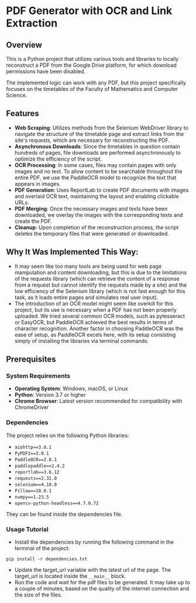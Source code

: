 # PDF Generator with OCR and Link Extraction

## Overview

This is a Python project that utilizes various tools and libraries to locally reconstruct a PDF from the Google Drive platform, for which download permissions have been disabled.

The implemented logic can work with any PDF, but this project specifically focuses on the timetables of the Faculty of Mathematics and Computer Science.

## Features

- **Web Scraping**: Utilizes methods from the Selenium WebDriver library to navigate the structure of the timetable page and extract links from the site's requests, which are necessary for reconstructing the PDF.
- **Asynchronous Downloads**: Since the timetables in question contain hundreds of pages, file downloads are performed asynchronously to optimize the efficiency of the script.
- **OCR Processing**: In some cases, files may contain pages with only images and no text. To allow content to be searchable throughout the entire PDF, we use the PaddleOCR model to recognize the text that appears in images.
- **PDF Generation**: Uses ReportLab to create PDF documents with images and overlaid OCR text, maintaining the layout and enabling clickable URLs.
- **PDF Merging**: Once the necessary images and texts have been downloaded, we overlay the images with the corresponding texts and create the PDF.
- **Cleanup**: Upon completion of the reconstruction process, the script deletes the temporary files that were generated or downloaded.

## Why It Was Implemented This Way:

- It may seem like too many tools are being used for web page manipulation and content downloading, but this is due to the limitations of the requests library (which can retrieve the content of a response from a request but cannot identify the requests made by a site) and the low efficiency of the Selenium library (which is not fast enough for this task, as it loads entire pages and simulates real user input).
- The introduction of an OCR model might seem like overkill for this project, but its use is necessary when a PDF has not been properly uploaded. We tried several common OCR models, such as pytesseract or EasyOCR, but PaddleOCR achieved the best results in terms of character recognition. Another factor in choosing PaddleOCR was the ease of setup, as PaddleOCR excels here, with its setup consisting simply of installing the libraries via terminal commands.

## Prerequisites

### System Requirements

- **Operating System**: Windows, macOS, or Linux
- **Python**: Version 3.7 or higher
- **Chrome Browser**: Latest version recommended for compatibility with ChromeDriver

### Dependencies

The project relies on the following Python libraries:

- `aiohttp==3.8.1`
- `PyPDF2==3.0.1`
- `PaddleOCR==2.8.1`
- `paddlepaddle==2.4.2`
- `reportlab==3.6.12`
- `requests==2.31.0`
- `selenium==4.10.0`
- `Pillow==10.0.1`
- `numpy==1.23.5`
- `opencv-python-headless==4.7.0.72`

They can be found inside the dependencies file.

### Usage Tutorial

- Install the dependencies by running the following command in the terminal of the project:

```console
pip install -r dependencies.txt
```

- Update the target_url variable with the latest url of the page. The target_url is located inside the `__main__` block.
- Run the code and wait for the pdf files to be generated. It may take up to a couple of minutes, based on the quality of the internet connection and the size of the files.


